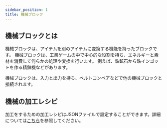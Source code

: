 ```yaml
---
sidebar_position: 1
title: 機械ブロック
---
```


## 機械ブロックとは
機械ブロックは、アイテムを別のアイテムに変換する機能を持ったブロックです。
機械ブロックは、工業ゲームの中で中心的な役割を持ち、エネルギーと素材を消費して何らかの処理や変換を行います。
例えば、鉄鉱石から鉄インゴットを作る精錬機などがあります。

機械ブロックは、入力と出力を持ち、ベルトコンベアなどで他の機械ブロックと接続されます。

## 機械の加工レシピ
加工をするための加工レシピはJSONファイルで設定することができます。詳細については[こちら](/docs/gdd/mod/config/machine-recipe)を参照してください。
